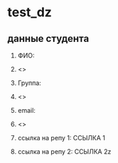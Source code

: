 # test_dz

## данные студента

1. ФИО: 
2. <>
3. Группа: 
4. <>
5. email: 
6. <>

1. ссылка на репу 1: ССЫЛКА 1
2. ссылка на репу 2: ССЫЛКА 2z
